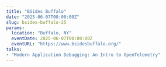 ```yaml
---
title: "BSides Buffalo"
date: "2025-06-07T00:00:00Z"
slug: bsides-buffalo-25
params:
  location: "Buffalo, NY"
  eventDate: 2025-06-07T00:00:00Z
  eventURL: "https://www.bsidesbuffalo.org/"
talks:
- "Modern Application Debugging: An Intro to OpenTelemetry"
---
```

